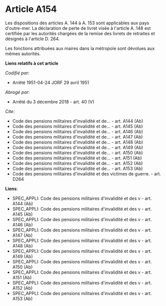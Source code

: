 # Article A154

Les dispositions des articles A. 144 à A. 153 sont applicables aux pays d'outre-mer. La déclaration de perte de livret visée
à l'article A. 148 est certifiée par les autorités chargées de la remise des livrets de retraites et désignés à l'article D.
264.

Les fonctions attribuées aux maires dans la métropole sont dévolues aux mêmes autorités.

**Liens relatifs à cet article**

_Codifié par_:

  - Arrêté 1951-04-24 JORF 29 avril 1951

_Abrogé par_:

  - Arrêté du 3 décembre 2018 - art. 40 (V)

_Cite_:

  - Code des pensions militaires d'invalidité et de... - art. A144 (Ab)
  - Code des pensions militaires d'invalidité et de... - art. A145 (Ab)
  - Code des pensions militaires d'invalidité et de... - art. A146 (Ab)
  - Code des pensions militaires d'invalidité et de... - art. A147 (Ab)
  - Code des pensions militaires d'invalidité et de... - art. A148 (Ab)
  - Code des pensions militaires d'invalidité et de... - art. A149 (Ab)
  - Code des pensions militaires d'invalidité et de... - art. A150 (Ab)
  - Code des pensions militaires d'invalidité et de... - art. A151 (Ab)
  - Code des pensions militaires d'invalidité et de... - art. A152 (Ab)
  - Code des pensions militaires d'invalidité et de... - art. A153 (Ab)
  - Code des pensions militaires d'invalidité et des victimes de guerre. - art. D264

**Liens**:

  - SPEC_APPLI: Code des pensions militaires d'invalidité et des v - art. A144 (Ab)
  - SPEC_APPLI: Code des pensions militaires d'invalidité et des v - art. A145 (Ab)
  - SPEC_APPLI: Code des pensions militaires d'invalidité et des v - art. A146 (Ab)
  - SPEC_APPLI: Code des pensions militaires d'invalidité et des v - art. A147 (Ab)
  - SPEC_APPLI: Code des pensions militaires d'invalidité et des v - art. A148 (Ab)
  - SPEC_APPLI: Code des pensions militaires d'invalidité et des v - art. A149 (Ab)
  - SPEC_APPLI: Code des pensions militaires d'invalidité et des v - art. A150 (Ab)
  - SPEC_APPLI: Code des pensions militaires d'invalidité et des v - art. A151 (Ab)
  - SPEC_APPLI: Code des pensions militaires d'invalidité et des v - art. A152 (Ab)
  - SPEC_APPLI: Code des pensions militaires d'invalidité et des v - art. A153 (Ab)
